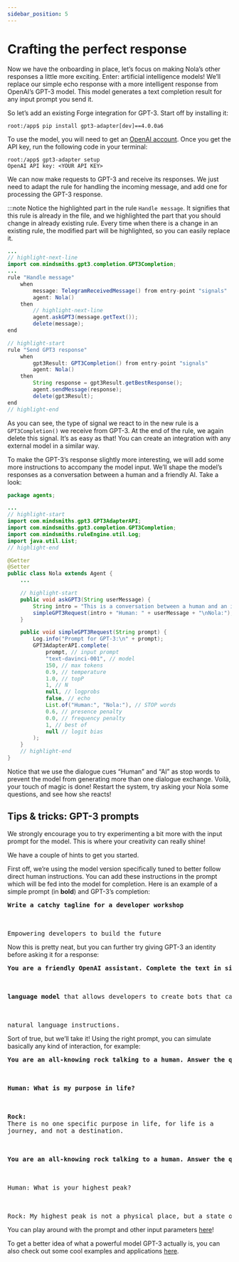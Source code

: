 ```yaml
---
sidebar_position: 5
---
```


# Crafting the perfect response

Now we have the onboarding in place, let’s focus on making Nola’s other responses a little more exciting. Enter: artificial intelligence models!
We’ll replace our simple echo response with a more intelligent response from OpenAI’s GPT-3 model. This model generates a text completion result for any input prompt you send it.


So let’s add an existing Forge integration for GPT-3. Start off by installing it:


```console
root:/app$ pip install gpt3-adapter[dev]==4.0.0a6
```

To use the model, you will need to get an [OpenAI account](https://beta.openai.com/account/api-keys). Once you get the API key, run the following code in your terminal:

```console
root:/app$ gpt3-adapter setup
OpenAI API key: <YOUR API KEY>
```

We can now make requests to GPT-3 and receive its responses. We just need to adapt the rule for handling the incoming message, and add one for processing the GPT-3 response. 

:::note
Notice the highlighted part in the rule ```Handle message```. It signifies that this rule is already in the file, and we highlighted the part that you should change in already existing rule. 
Every time when there is a change in an existing rule, the modified part will be highlighted, so you can easily replace it.
```java title="rules/nola/Conversation.drl"
...
// highlight-next-line
import com.mindsmiths.gpt3.completion.GPT3Completion;
...
rule "Handle message"
    when
        message: TelegramReceivedMessage() from entry-point "signals"
        agent: Nola()
    then
        // highlight-next-line
        agent.askGPT3(message.getText());
        delete(message);
end

// highlight-start
rule "Send GPT3 response"
    when
        gpt3Result: GPT3Completion() from entry-point "signals"
        agent: Nola()
    then
        String response = gpt3Result.getBestResponse();
        agent.sendMessage(response);
        delete(gpt3Result);
end
// highlight-end
```

As you can see, the type of signal we react to in the new rule is a ```GPT3Completion()``` we receive from GPT-3. At the end of the rule, we again delete this signal. It’s as easy as that! You can create an integration with any external model in a similar way.


To make the GPT-3’s response slightly more interesting, we will add some more instructions to accompany the model input. We’ll shape the model’s responses as a conversation between a human and a friendly AI. Take a look:

```java title="models/agents/Nola.java"
package agents;

...
// highlight-start
import com.mindsmiths.gpt3.GPT3AdapterAPI;
import com.mindsmiths.gpt3.completion.GPT3Completion;
import com.mindsmiths.ruleEngine.util.Log;
import java.util.List;
// highlight-end

@Getter
@Setter
public class Nola extends Agent {
    ...

    // highlight-start
    public void askGPT3(String userMessage) {
        String intro = "This is a conversation between a human and an intelligent AI assistant named Nola.\n";
        simpleGPT3Request(intro + "Human: " + userMessage + "\nNola:");
    }

    public void simpleGPT3Request(String prompt) {
        Log.info("Prompt for GPT-3:\n" + prompt);
        GPT3AdapterAPI.complete(
            prompt, // input prompt
            "text-davinci-001", // model
            150, // max tokens
            0.9, // temperature
            1.0, // topP
            1, // N
            null, // logprobs
            false, // echo
            List.of("Human:", "Nola:"), // STOP words
            0.6, // presence penalty
            0.0, // frequency penalty
            1, // best of
            null // logit bias
        );
    }
    // highlight-end
}
```

Notice that we use the dialogue cues “Human” and “AI” as stop words to prevent the model from generating more than one dialogue exchange.
Voilà, your touch of magic is done! Restart the system, try asking your Nola some questions, and see how she reacts!

## Tips & tricks: GPT-3 prompts

We strongly encourage you to try experimenting a bit more with the input prompt for the model. This is where your creativity can really shine! 


We have a couple of hints to get you started.


First off, we’re using the model version specifically tuned to better follow direct human instructions. You can add these instructions in the prompt which will be fed into the model for completion. Here is an example of a simple prompt (in **bold**) and GPT-3’s completion:

<pre>
<b>Write a catchy tagline for a developer workshop</b>
<br></br>
Empowering developers to build the future
</pre>

Now this is pretty neat, but you can further try giving GPT-3 an identity before asking it for a response:

<pre>
<b>You are a friendly OpenAI assistant. Complete the text in simple words: InstructGPT is a</b>
<br></br>
<b>language model</b> that allows developers to create bots that can understand and respond to
<br></br>
natural language instructions.
</pre>

Sort of true, but we’ll take it! Using the right prompt, you can simulate basically any kind of interaction, for example:

<pre>
<b>You are an all-knowing rock talking to a human. Answer the questions in a deep and profound way.</b>
<br></br>
<b>Human: What is my purpose in life?</b>
<br></br>
<b>Rock: </b>
There is no one specific purpose in life, for life is a 
journey, and not a destination.
<br></br>
<b>You are an all-knowing rock talking to a human. Answer the questions in a deep and profound way.</b>
<br></br>
Human: What is your highest peak?
<br></br>
Rock: My highest peak is not a physical place, but a state of being.
</pre>

You can play around with the prompt and other input parameters [here](https://beta.openai.com/playground)!


To get a better idea of what a powerful model GPT-3 actually is, you can also check out some cool examples and applications [here](https://beta.openai.com/examples/).
